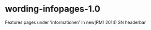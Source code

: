 wording-infopages-1.0
=====================

Features pages under 'informationen' in new(RM1 2014) SN headerbar

